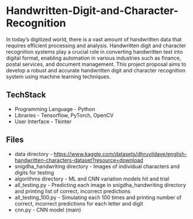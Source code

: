 # Handwritten-Digit-and-Character-Recognition

In today’s digitized world, there is a vast amount of handwritten data that requires efficient processing and analysis. Handwritten digit and character recognition systems play a crucial role in converting handwritten text into digital format, enabling automation in various industries such as finance, postal services, and document management. This project proposal aims to develop a robust and accurate handwritten digit and character recognition system using machine learning techniques.

## TechStack

- Programming Language - Python
- Libraries - Tensorflow, PyTorch, OpenCV
- User Interface - Tkinter

## Files

- data directory - https://www.kaggle.com/datasets/dhruvildave/english-handwritten-characters-dataset?resource=download
- snigdha_handwriting directory - Images of individual characters and digits for testing
- algorithms directory - ML and CNN variation models hit and trial
- all_testing.py - Predicting each image in snigdha_handwriting directory and printing list of correct, incorrect predictions
- all_testing_100.py - Simulating each 100 times and printing number of correct, incorrect predictions for each letter and digit
- cnn.py - CNN model (main) 